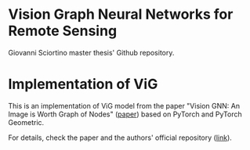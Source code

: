 # Vision Graph Neural Networks for Remote Sensing

Giovanni Sciortino master thesis' Github repository.


# Implementation of ViG 
This is an implementation of ViG model from the paper "Vision GNN: An Image is Worth Graph of Nodes" ([paper](https://arxiv.org/abs/2206.00272)) based on PyTorch and PyTorch Geometric. 

For details, check the paper and the authors' official repository ([link](https://github.com/huawei-noah/Efficient-AI-Backbones/tree/master/vig_pytorch)).
